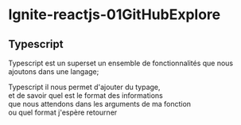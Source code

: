 # Ignite-reactjs-01GitHubExplore

## Typescript

Typescript est un superset un ensemble de fonctionnalités que nous ajoutons dans une langage;

Typescript il nous permet d'ajouter du typage,  
et de savoir quel est le format des informations  
que nous attendons dans les arguments de ma fonction  
ou quel format j'espère retourner
